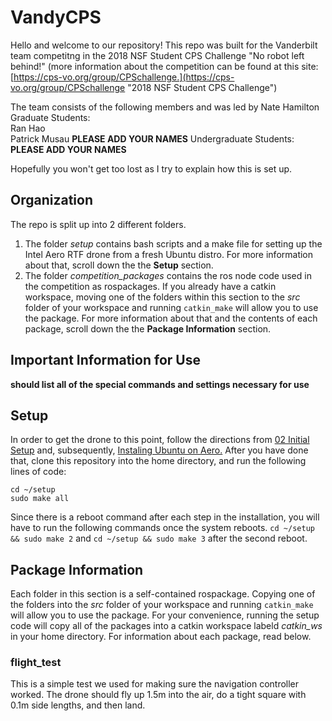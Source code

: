 # VandyCPS
Hello and welcome to our repository! This repo was built for the Vanderbilt team competitng in the 2018 NSF Student CPS Challenge
"No robot left behind!" (more information about the competition can be found at this site: [https://cps-vo.org/group/CPSchallenge.](https://cps-vo.org/group/CPSchallenge "2018 NSF Student CPS Challenge")

The team consists of the following members and was led by Nate Hamilton
Graduate Students: <br />
Ran Hao <br />
Patrick Musau
**PLEASE ADD YOUR NAMES**
Undergraduate Students: **PLEASE ADD YOUR NAMES**

Hopefully you won't get too lost as I try to explain how this is set up.

## Organization
The repo is split up into 2 different folders. 
1. The folder _setup_ contains bash scripts and a make file for setting up the Intel Aero RTF drone from a fresh Ubuntu distro. For more information about that, scroll down the the __Setup__ section.
2. The folder _competition_packages_ contains the ros node code used in the competition as rospackages. If you already have a catkin workspace, moving one of the folders within this section to the _src_ folder of your workspace and running `catkin_make` will allow you to use the package. For more information about that and the contents of each package, scroll down the the __Package Information__ section.

## Important Information for Use
**should list all of the special commands and settings necessary for use**

## Setup
In order to get the drone to this point, follow the directions from [02 Initial Setup](https://github.com/intel-aero/meta-intel-aero/wiki/02-Initial-Setup "Initial Setup") and, subsequently, [Instaling Ubuntu on Aero.](https://github.com/intel-aero/meta-intel-aero/wiki/90-(References)-OS-user-Installation "Instaling Ubuntu on Aero")
After you have done that, clone this repository into the home directory, and run the following lines of code:

```
cd ~/setup
sudo make all
```

Since there is a reboot command after each step in the installation, you will have to run the following commands once the system reboots.
`cd ~/setup && sudo make 2` and `cd ~/setup && sudo make 3` after the second reboot.

## Package Information
Each folder in this section is a self-contained rospackage. Copying one of the folders into the _src_ folder of your workspace and running `catkin_make` will allow you to use the package. For your convenience, running the setup code will copy all of the packages into a catkin workspace labeld _catkin_ws_ in your home directory. For information about each package, read below.

### flight_test
This is a simple test we used for making sure the navigation controller worked. The drone should fly up 1.5m into the air, do a tight square with 0.1m side lengths, and then land.
